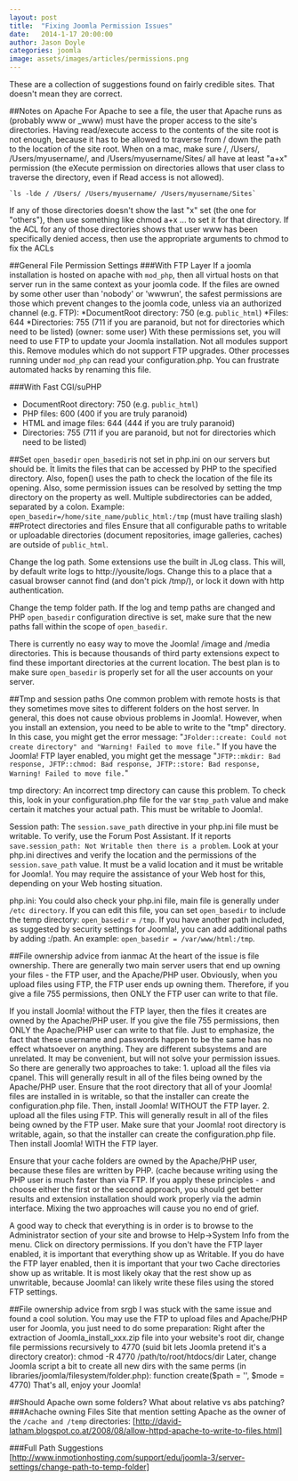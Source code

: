 ```yaml
---
layout: post
title:  "Fixing Joomla Permission Issues"
date:   2014-1-17 20:00:00
author: Jason Doyle
categories: joomla
image: assets/images/articles/permissions.png
---
```

These are a collection of suggestions found on fairly credible sites. That doesn't mean they are correct.

##Notes on Apache
For Apache to see a file, the user that Apache runs as (probably www or _www) must have the proper access
to the site's directories. Having read/execute access to the contents of the site root is not
enough, because it has to be allowed to traverse from / down the path to the location of the site root.
When on a mac, make sure /, /Users/, /Users/myusername/, and /Users/myusername/Sites/ all have at least "a+x"
permission (the eXecute permission on directories allows that user class to traverse the directory, even if Read access is not allowed).

	`ls -lde / /Users/ /Users/myusername/ /Users/myusername/Sites`

If any of those directories doesn't show the last "x" set (the one for "others"), then use something like chmod a+x ... to set it for that directory.
If the ACL for any of those directories shows that user www has been specifically denied access, then use the appropriate arguments to chmod to fix the ACLs

##General File Permission Settings
###With FTP Layer
If a joomla installation is hosted on apache with `mod_php`, then all virtual hosts on that server run in the same context as your joomla code. If the files are owned by some other user than 'nobody' or 'wwwrun', the safest permissions are those which prevent changes to the joomla code, unless via an authorized channel (e.g. FTP):
*DocumentRoot directory: 750 (e.g. `public_html`)
*Files: 644
*Directories: 755 (711 if you are paranoid, but not for directories which need to be listed) (owner: some user)
With these permissions set, you will need to use FTP to update your Joomla installation. Not all modules support this. Remove modules which do not support FTP upgrades.
Other processes running under `mod_php` can read your configuration.php. You can frustrate automated hacks by renaming this file.

###With Fast CGI/suPHP
+ DocumentRoot directory: 750 (e.g. `public_html`)
+ PHP files: 600 (400 if you are truly paranoid)
+ HTML and image files: 644 (444 if you are truly paranoid)
+ Directories: 755 (711 if you are paranoid, but not for directories which need to be listed)

##Set `open_basedir`
`open_basedir`is not set in php.ini on our servers but should be. It limits the files that can be accessed by PHP to the specified directory. Also, fopen() uses the path to check the location of the file its opening. Also, some permission issues can be resolved by setting the tmp directory on the property as well. Multiple subdirectories can be added, separated by a colon.
Example:
`open_basedir=/home/site_name/public_html:/tmp` (must have trailing slash)
##Protect directories and files
Ensure that all configurable paths to writable or uploadable directories (document repositories, image galleries, caches) are outside of `public_html`.

Change the log path.
Some extensions use the built in JLog class. This will, by default write logs to http://yousite/logs. Change this to a place that a casual browser cannot find (and don't pick /tmp/), or lock it down with http authentication.

Change the temp folder path.
If the log and temp paths are changed and PHP `open_basedir` configuration directive is set, make sure that the new paths fall within the scope of `open_basedir`.

There is currently no easy way to move the Joomla! /image and /media directories. This is because thousands of third party extensions expect to find these important directories at the current location. The best plan is to make sure `open_basedir` is properly set for all the user accounts on your server.


##Tmp and session paths
One common problem with remote hosts is that they sometimes move sites to different folders on the host server. In general, this does not cause obvious problems in Joomla!. However, when you install an extension, you need to be able to write to the "tmp" directory.
In this case, you might get the error message: "`JFolder::create: Could not create directory" and "Warning! Failed to move file.`" If you have the Joomla! FTP layer enabled, you might get the message "`JFTP::mkdir: Bad response, JFTP::chmod: Bad response, JFTP::store: Bad response, Warning! Failed to move file.`"

tmp directory:
An incorrect tmp directory can cause this problem. To check this, look in your configuration.php file for the var `$tmp_path` value and make certain it matches your actual path. This must be writable to Joomla!.

Session path:
The `session.save_path` directive in your php.ini file must be writable. To verify, use the Forum Post Assistant. If it reports `save.session_path: Not Writable then there is a problem`. Look at your php.ini directives and verify the location and the permissions of the `session.save_path` value. It must be a valid location and it must be writable for Joomla!. You may require the assistance of your Web host for this, depending on your Web hosting situation.

php.ini: You could also check your php.ini file, main file is generally under `/etc directory`. If you can edit this file, you can set `open_basedir` to include the temp directory: `open_basedir` = `/tmp`. If you have another path included, as suggested by security settings for Joomla!, you can add additional paths by adding :/path. An example: `open_basedir = /var/www/html:/tmp`.

##File ownership advice from ianmac
At the heart of the issue is file ownership. There are generally two main server users that end up owning your files - the FTP user, and the Apache/PHP user. Obviously, when you upload files using FTP, the FTP user ends up owning them. Therefore, if you give a file 755 permissions, then ONLY the FTP user can write to that file.

If you install Joomla! without the FTP layer, then the files it creates are owned by the Apache/PHP user. If you give the file 755 permissions, then ONLY the Apache/PHP user can write to that file.
Just to emphasize, the fact that these username and passwords happen to be the same has no effect whatsoever on anything. They are different subsystems and are unrelated. It may be convenient, but will not solve your permission issues.
So there are generally two approaches to take:
	1. upload all the files via cpanel. This will generally result in all of the files being owned by the Apache/PHP user. Ensure that the root directory that all of your Joomla! files are installed in is writable, so that the installer can create the configuration.php file. Then, install Joomla! WITHOUT the FTP layer.
	2. upload all the files using FTP. This will generally result in all of the files being owned by the FTP user. Make sure that your Joomla! root directory is writable, again, so that the installer can create the configuration.php file. Then install Joomla! WITH the FTP layer.

Ensure that your cache folders are owned by the Apache/PHP user, because these files are written by PHP. (cache because writing using the PHP user is much faster than via FTP.
If you apply these principles - and choose either the first or the second approach, you should get better results and extension installation should work properly via the admin interface. Mixing the two approaches will cause you no end of grief.

A good way to check that everything is in order is to browse to the Administrator section of your site and browse to Help->System Info from the menu. Click on directory permissions.
If you don't have the FTP layer enabled, it is important that everything show up as Writable. If you do have the FTP layer enabled, then it is important that your two Cache directories show up as writable. It is most likely okay that the rest show up as unwritable, because Joomla! can likely write these files using the stored FTP settings.

##File ownership advice from srgb
I was stuck with the same issue and found a cool solution. You may use the FTP to upload files and Apache/PHP user for Joomla, you just need to do some preparation:
Right after the extraction of Joomla_install_xxx.zip file into your website's root dir, change file permissions recursively to 4770 (suid bit lets Joomla pretend it's a directory creator):
chmod -R 4770 /path/to/root/htdocs/dir
Later, change Joomla script a bit to create all new dirs with the same perms (in libraries/joomla/filesystem/folder.php):
function create($path = '', $mode = 4770)
That's all, enjoy your Joomla!

##Should Apache own some folders? What about relative vs abs patching?
###Achache owning Files
Site that mention setting Apache as the owner of the `/cache and /temp` directories:
[http://david-latham.blogspot.co.at/2008/08/allow-httpd-apache-to-write-to-files.html]

###Full Path Suggestions
[http://www.inmotionhosting.com/support/edu/joomla-3/server-settings/change-path-to-temp-folder]


